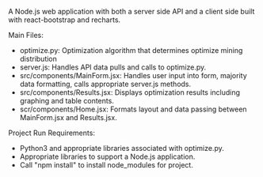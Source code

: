 A Node.js web application with both a server side API and a client side built with react-bootstrap and recharts.

Main Files:

- optimize.py: Optimization algorithm that determines optimize mining distribution
- server.js: Handles API data pulls and calls to optimize.py.
- src/components/MainForm.jsx: Handles user input into form, majority data formatting, calls appropriate server.js methods.
- src/components/Results.jsx: Displays optimization results including graphing and table contents.
- scr/components/Home.jsx: Formats layout and data passing between MainForm.jsx and Results.jsx.

Project Run Requirements:

- Python3 and appropriate libraries associated with optimize.py.
- Appropriate libraries to support a Node.js application.
- Call "npm install" to install node_modules for project.
